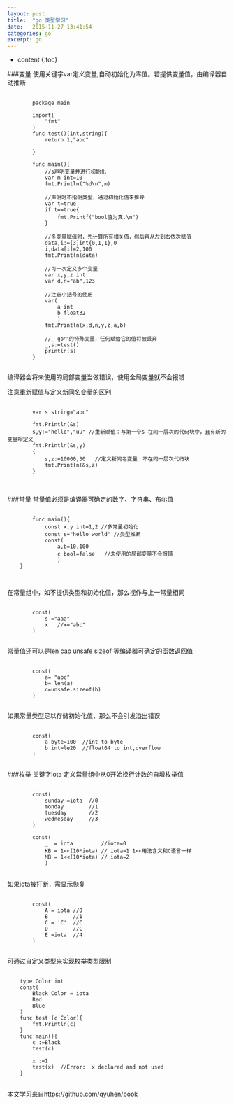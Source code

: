 ```yaml
---
layout: post
title:  "go 类型学习"
date:   2015-11-27 13:41:54
categories: go
excerpt: go
---
```


* content
{:toc}

###变量
使用关键字var定义变量,自动初始化为零值。若提供变量值，由编译器自动推断
<pre>
	<code>
		package main 

		import(
			"fmt"
		)
		func test()(int,string){
			return 1,"abc"
			
		}

		func main(){
			//s声明变量并进行初始化
			var m int=10
			fmt.Println("%d\n",m)

			//声明时不指明类型，通过初始化值来推导
			var t=true
			if t==true{
				fmt.Printf("bool值为真.\n")
			}

			//多变量赋值时，先计算所有相关值，然后再从左到右依次赋值
			data,i:=[3]int{0,1,1},0
			i,data[i]=2,100
			fmt.Println(data) 

			//可一次定义多个变量
			var x,y,z int
			var d,n="ab",123

			//注意小括号的使用
			var(
				a int
				b float32
				)
			fmt.Println(x,d,n,y,z,a,b)

			//_ go中的特殊变量，任何赋给它的值将被丢弃
			_,s:=test()
			println(s)
		}
	</code>
</pre>
编译器会将未使用的局部变量当做错误，使用全局变量就不会报错

注意重新赋值与定义新同名变量的区别
<pre>
	<code>
		var s string="abc"

		fmt.Println(&s)
		s,y:="hello","uu" //重新赋值：与第一个s 在同一层次的代码块中，且有新的变量呗定义
		fmt.Println(&s,y)
		{
			s,z:=10000,30   //定义新同名变量：不在同一层次代码块
			fmt.Println(&s,z)	
		}
</code>

</pre>

###常量
常量值必须是编译器可确定的数字、字符串、布尔值

<pre>
	<code>
		func main(){
			const x,y int=1,2 //多常量初始化
			const s="hello world" //类型推断
			const(
				a,b=10,100
				c bool=false   //未使用的局部变量不会报错
				)		
	}

	</code>
</pre>

在常量组中，如不提供类型和初始化值，那么视作与上一常量相同
<pre>
	<code>
		const(
			s ="aaa"
			x   //x="abc"
		)
	</code>
</pre>

常量值还可以是len cap unsafe sizeof 等编译器可确定的函数返回值
<pre>
	<code>
		const(
			a= "abc"
			b= len(a)
			c=unsafe.sizeof(b)
		)
	</code>
</pre>

如果常量类型足以存储初始化值，那么不会引发溢出错误
<pre>
	<code>
		const(
			a byte=100  //int to byte 
			b int=le20  //float64 to int,overflow
		)
	</code>
</pre>


###枚举
关键字iota 定义常量组中从0开始换行计数的自增枚举值
<pre>
	<code>
		const(
			sunday =iota  //0
			monday		  //1
			tuesday		  //2
			wednesday	  //3
		)

		const(
			_  = iota		  //iota=0
			KB = 1<<(10*iota) // iota=1 1<<用法含义和C语言一样
			MB = 1<<(10*iota) // iota=2
 			)
</code>
</pre>

如果iota被打断，需显示恢复	
<pre>
	<code>
		const(
			A = iota //0 
			B 		 //1
			C = 'C'  //C
			D 		 //C
			E =iota  //4
		)
	</code>
</pre>

可通过自定义类型来实现枚举类型限制
<pre>
	<code>
    type Color int
    const(
    	Black Color = iota
    	Red
    	Blue
    )
    func test (c Color){
    	fmt.Println(c)
    }
    func main(){
    	c :=Black
    	test(c)

    	x :=1
    	test(x)  //Error:  x declared and not used
	}
</code>
</pre>

本文学习来自https://github.com/qyuhen/book